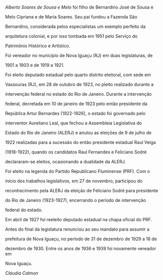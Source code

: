 

*Alberto Soares de Sousa e Melo* foi filho de Bernardino José de Sousa e

Melo Cipriana e de Maria Soares. Seu pai fundou a Fazenda São

Bernardino, considerada pelos especialistas um exemplo perfeito da

arquitetura colonial, e por isso tombada em 1951 pelo Serviço do

Patrimônio Histórico e Artístico.



Foi vereador no município de Nova Iguaçu (RJ) em duas legislaturas, de

1901 a 1903 e de 1919 a 1921.



Foi eleito deputado estadual pelo quarto distrito eleitoral, com sede em

Vassouras (RJ), em 28 de outubro de 1923, no pleito realizado durante a

intervenção federal no estado do Rio de Janeiro. Durante a intervenção

federal, decretada em 10 de janeiro de 1923 pelo então presidente da

República Artur Bernardes (1922-1926), o estado foi governado pelo

interventor Aureliano Leal, que fechou a Assembleia Legislativa do

Estado do Rio de Janeiro (ALERJ) e anulou as eleições de 9 de julho de

1922 realizadas para a sucessão do então presidente estadual Raul Veiga

(1918-1922), quando os candidatos Raul Fernandes e Feliciano Sodré

declararam-se eleitos, ocasionando a dualidade da ALERJ.



Foi eleito na legenda do Partido Republicano Fluminense (PRF). Com o

início dos trabalhos legislativos, em 27 de novembro, participou do

reconhecimento pela ALERJ da eleição de Feliciano Sodré para presidente

do Rio de Janeiro (1923-1927), encerrando o período de intervenção

federal do estado.



Em abril de 1927 foi reeleito deputado estadual na chapa oficial do PRF.

Antes do final da legislatura renunciou ao seu mandato para assumir a

prefeitura de Nova Iguaçu, no período de 31 de dezembro de 1929 a 18 de

dezembro de 1930. Entre os anos de 1936 e 1939 foi novamente vereador em

Nova Iguaçu.



*Cláudia Calmon*



